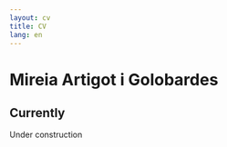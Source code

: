 ```yaml
---
layout: cv
title: CV
lang: en
---
```

# Mireia Artigot i Golobardes

## Currently

Under construction

